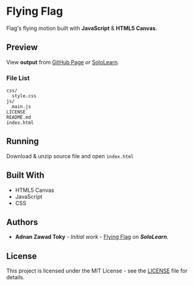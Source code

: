 # Flying Flag

Flag's flying motion built with __JavaScript__ & __HTML5 Canvas__.

## Preview

View __output__ from [GitHub Page](https://adnan-toky.github.io/flying-flag) _or_ [SoloLearn](https://code.sololearn.com/WnzVETb1Orh6).

### File List

```
css/
  style.css
js/
  main.js
LICENSE
README.md
index.html
```

## Running

Download & unzip source file and open ```index.html```

## Built With

* HTML5 Canvas
* JavaScript
* CSS

## Authors

* **Adnan Zawad Toky** - *Initial work* - [Flying Flag](https://code.sololearn.com/WnzVETb1Orh6) on *__SoloLearn__*.

## License

This project is licensed under the MIT License - see the [LICENSE](LICENSE) file for details.

